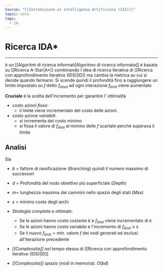 ```yaml
---
Course: "[[Introduzione al Intelligenza Artificiale (IIA)]]"
topic: nota
tags:
  - IA
---
```


# Ricerca IDA* 
---
è un [[Algoritmi di ricerca informati|Algoritmo di ricerca informata]]  è basata su [[Ricerca A-Star|A*]] combinando l idea di ricerca iterativa di [[Ricerca con approfondimento iterativo (IDS)|ID]] ma cambia la metrica su cui si decide  quando fermarsi. Si scende quindi il profondità fino a raggiungere un limite impostato su $f$ detto $f_{limot}$ 
ad ogni interazione $f_{limit}$ viene aumentato

__Cruciale__ è la scelta dell'incremento per garantire l’ ottimalità 
- costo azioni _fisse_:
	-  il limite viene incrementato del costo delle azioni. 
-  costo azione _variabili_:
	- si incrementa del costo minimo
	- si fissa il valore di $f_{limit}$ al minimo delle $f$ scartate perché superava il limite


## Analisi
Sia 
- $b$ = fattore di ramificazione (*B*ranching) quindi il numero massimo di successori
- $d$ = Profondità del nodo obiettivo più superficiale (*D*epth)
- $m$= lunghezza massima dei cammini nello spazio degli stati (*M*ax)
- $\varepsilon$ = minimo costo degli archi 

- _Strategia completa e ottimale_:
	- Se le azioni hanno costo costante $k$  e $f_{limit}$ viene incrementato di $k$ 
	- Se le azioni hanno costo variabile e l'incremento di $f_{limit} \geq \varepsilon$  
	- Se il nuovo $f_{limit} = min$. valore $f$ dei nodi generati ed esclusi all'iterazione precedente
- _[[Complessita]] nel tempo_ stessa di [[Ricerca con approfondimento iterativo (IDS)|ID]]
- _[[Complessita]] spazio_ (nodi in memoria): $O(bd)$
